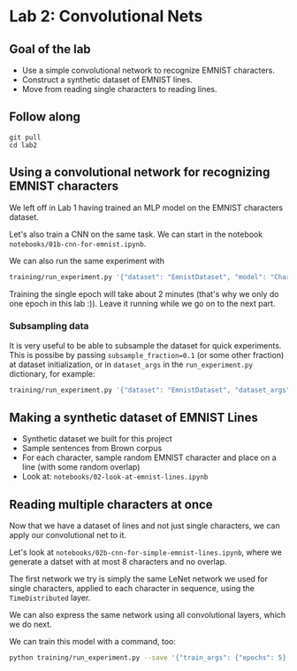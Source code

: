 # Lab 2: Convolutional Nets

## Goal of the lab

- Use a simple convolutional network to recognize EMNIST characters.
- Construct a synthetic dataset of EMNIST lines.
- Move from reading single characters to reading lines.

## Follow along

```
git pull
cd lab2
```

## Using a convolutional network for recognizing EMNIST characters

We left off in Lab 1 having trained an MLP model on the EMNIST characters dataset.

Let's also train a CNN on the same task.
We can start in the notebook `notebooks/01b-cnn-for-emnist.ipynb`.

We can also run the same experiment with

```sh
training/run_experiment.py '{"dataset": "EmnistDataset", "model": "CharacterModel", "network": "lenet", "train_args": {"epochs": 1}}'
```

Training the single epoch will take about 2 minutes (that's why we only do one epoch in this lab :)).
Leave it running while we go on to the next part.

### Subsampling data

It is very useful to be able to subsample the dataset for quick experiments.
This is possibe by passing `subsample_fraction=0.1` (or some other fraction) at dataset initialization, or in `dataset_args` in the `run_experiment.py` dictionary, for example:

```sh
training/run_experiment.py '{"dataset": "EmnistDataset", "dataset_args": {"subsample_fraction": 0.25}, "model": "CharacterModel", "network": "lenet"}'
```

## Making a synthetic dataset of EMNIST Lines

- Synthetic dataset we built for this project
- Sample sentences from Brown corpus
- For each character, sample random EMNIST character and place on a line (with some random overlap)
- Look at: `notebooks/02-look-at-emnist-lines.ipynb`

## Reading multiple characters at once

Now that we have a dataset of lines and not just single characters, we can apply our convolutional net to it.

Let's look at `notebooks/02b-cnn-for-simple-emnist-lines.ipynb`, where we generate a datset with at most 8 characters and no overlap.

The first network we try is simply the same LeNet network we used for single characters, applied to each character in sequence, using the `TimeDistributed` layer.

We can also express the same network using all convolutional layers, which we do next.

We can train this model with a command, too:

```sh
python training/run_experiment.py --save '{"train_args": {"epochs": 5}, "dataset": "EmnistLinesDataset", "dataset_args": {"categorical_format": true, "max_length": 8, "max_overlap": 0}, "model": "LineModel", "network": "line_cnn_all_conv"}'
```
